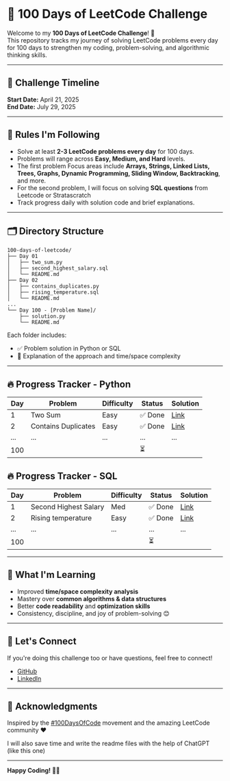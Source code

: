 # 💯 100 Days of LeetCode Challenge

Welcome to my **100 Days of LeetCode Challenge**! 🚀  
This repository tracks my journey of solving LeetCode problems every day for 100 days to strengthen my coding, problem-solving, and algorithmic thinking skills.

---

## 📅 Challenge Timeline

**Start Date:** April 21, 2025  
**End Date:** July 29, 2025

---

## 📌 Rules I'm Following

- Solve at least **2-3 LeetCode problems every day** for 100 days.
- Problems will range across **Easy, Medium, and Hard** levels.
- The first problem Focus areas include **Arrays, Strings, Linked Lists, Trees, Graphs, Dynamic Programming, Sliding Window, Backtracking**, and more.
- For the second problem, I will focus on solving **SQL questions** from Leetcode or Stratascratch
- Track progress daily with solution code and brief explanations.

---

## 🗂️ Directory Structure

```
100-days-of-leetcode/
├── Day 01 
│   ├── two_sum.py 
│   ├── second_highest_salary.sql 
│   └── README.md
├── Day 02 
│   ├── contains_duplicates.py
│   ├── rising_temperature.sql
│   └── README.md
...
└── Day 100 - [Problem Name]/
    ├── solution.py
    └── README.md
```

Each folder includes:
- ✅ Problem solution in Python or SQL
- 📄 Explanation of the approach and time/space complexity

---

## 🔥 Progress Tracker - Python

| Day | Problem | Difficulty | Status | Solution |
|-----|---------|------------|--------|----------|
| 1   | Two Sum | Easy       | ✅ Done | [Link](https://github.com/mehak-sood/100_days_of_leetcode/blob/9e54a2dbb52ad0f5c7710ea81f0c843e732a2dde/Day%2001/two_sum.py) |
| 2   | Contains Duplicates | Easy | ✅ Done | [Link](https://github.com/mehak-sood/100_days_of_leetcode/blob/9e54a2dbb52ad0f5c7710ea81f0c843e732a2dde/Day%2002%20/contains_duplicates.py) |
| ... | ...     | ...        | ...    | ...      |
| 100 |         |            | ⏳      |          |

## 🔥 Progress Tracker - SQL

| Day | Problem | Difficulty | Status | Solution |
|-----|---------|------------|--------|----------|
| 1   | Second Highest Salary | Med       | ✅ Done | [Link](https://github.com/mehak-sood/100_days_of_leetcode/blob/9e54a2dbb52ad0f5c7710ea81f0c843e732a2dde/Day%2001/Second%20Highest%20Salary) |
| 2   | Rising temperature | Easy | ✅ Done | [Link](https://github.com/mehak-sood/100_days_of_leetcode/blob/9e54a2dbb52ad0f5c7710ea81f0c843e732a2dde/Day%2002%20/Rising%20temperature.sql) |
| ... | ...     | ...        | ...    | ...      |
| 100 |         |            | ⏳      |          |

---

## 🧠 What I'm Learning

- Improved **time/space complexity analysis**
- Mastery over **common algorithms & data structures**
- Better **code readability** and **optimization skills**
- Consistency, discipline, and joy of problem-solving 😊

---

## 🌟 Let's Connect

If you're doing this challenge too or have questions, feel free to connect!

- [GitHub](https://github.com/mehak-sood)
- [LinkedIn](https://www.linkedin.com/in/mehak-sood/)

---

## 🙌 Acknowledgments

Inspired by the [#100DaysOfCode](https://www.100daysofcode.com/) movement and the amazing LeetCode community ❤️

I will also save time and write the readme files with the help of ChatGPT (like this one)

---

**Happy Coding! 🧑‍💻**
